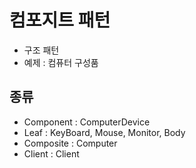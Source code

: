 # 컴포지트 패턴

- 구조 패턴
- 예제 : 컴퓨터 구성품

## 종류
- Component : ComputerDevice
- Leaf : KeyBoard, Mouse, Monitor, Body
- Composite : Computer
- Client : Client